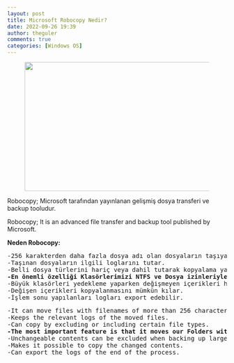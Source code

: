 ```yaml
---
layout: post
title: Microsoft Robocopy Nedir?
date: 2022-09-26 19:39
author: theguler
comments: true
categories: [Windows OS]
---
```

<!-- wp:image {"id":4883,"width":528,"height":297,"sizeSlug":"large","linkDestination":"none"} -->
<figure class="wp-block-image size-large is-resized"><img src="https://farukguler.com/assets/post_images/robocopy.webp?w=1024" alt="" class="wp-image-4883" width="528" height="297" /></figure>
<!-- /wp:image -->

<!-- wp:paragraph -->
<p>Robocopy; Microsoft tarafından yayınlanan gelişmiş dosya transferi ve backup tooludur.</p>
<!-- /wp:paragraph -->

<!-- wp:paragraph -->
<p>Robocopy; It is an advanced file transfer and backup tool published by Microsoft.</p>
<!-- /wp:paragraph -->

<!-- wp:paragraph -->
<p><strong>Neden Robocopy:</strong></p>
<!-- /wp:paragraph -->

<!-- wp:preformatted -->
<pre class="wp-block-preformatted">-256 karakterden daha fazla dosya adı olan dosyaların taşıyabilir.
-Taşınan dosyaların ilgili loglarını tutar.
-Belli dosya türlerini hariç veya dahil tutarak kopyalama yapabilir.
<strong>-En önemli özelliği Klasörlerimizi NTFS ve Dosya izinleriyle birlikte taşır.</strong>
-Büyük klasörleri yedekleme yaparken değişmeyen içerikleri hariç tutulabilir.
-Değişen içerikleri kopyalanmasını mümkün kılar.
-İşlem sonu yapılanları logları export edebilir.</pre>
<!-- /wp:preformatted -->

<!-- wp:preformatted -->
<pre class="wp-block-preformatted">-It can move files with filenames of more than 256 characters.
-Keeps the relevant logs of the moved files.
-Can copy by excluding or including certain file types.
<strong>-The most important feature is that it moves our Folders with NTFS and File permissions.</strong>
-Unchangeable contents can be excluded when backing up large folders.
-Makes it possible to copy the changed contents.
-Can export the logs of the end of the process.</pre>
<!-- /wp:preformatted -->

<!-- wp:paragraph -->
<p></p>
<!-- /wp:paragraph -->
